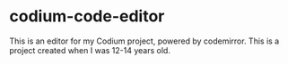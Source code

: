 # codium-code-editor
This is an editor for my Codium project, powered by codemirror. This is a project created when I was 12-14 years old.

